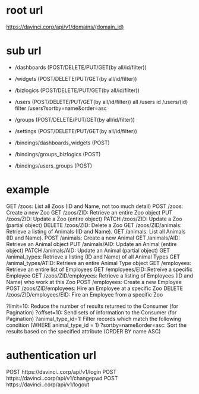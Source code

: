# root url

https://davinci.corp/api/v1/domains/(domain_id)

# sub url

- /dashboards (POST/DELETE/PUT/GET(by all/id/filter))
- /widgets (POST/DELETE/PUT/GET(by all/id/filter))
- /bizlogics (POST/DELETE/PUT/GET(by all/id/filter))
- /users (POST/DELETE/PUT/GET(by all/id/filter))
all   /users
id    /users/(id) 
filter /users?sortby=name&order=asc


- /groups (POST/DELETE/PUT/GET(by all/id/filter))
- /settings (POST/DELETE/PUT/GET(by all/id/filter))
- /bindings/dashboards_widgets (POST)
- /bindings/groups_bizlogics (POST)
- /bindings/users_groups (POST)

# example

GET /zoos: List all Zoos (ID and Name, not too much detail)
POST /zoos: Create a new Zoo
GET /zoos/ZID: Retrieve an entire Zoo object
PUT /zoos/ZID: Update a Zoo (entire object)
PATCH /zoos/ZID: Update a Zoo (partial object)
DELETE /zoos/ZID: Delete a Zoo
GET /zoos/ZID/animals: Retrieve a listing of Animals (ID and Name).
GET /animals: List all Animals (ID and Name).
POST /animals: Create a new Animal
GET /animals/AID: Retrieve an Animal object
PUT /animals/AID: Update an Animal (entire object)
PATCH /animals/AID: Update an Animal (partial object)
GET /animal_types: Retrieve a listing (ID and Name) of all Animal Types
GET /animal_types/ATID: Retrieve an entire Animal Type object
GET /employees: Retrieve an entire list of Employees
GET /employees/EID: Retreive a specific Employee
GET /zoos/ZID/employees: Retrieve a listing of Employees (ID and Name) who work at this Zoo
POST /employees: Create a new Employee
POST /zoos/ZID/employees: Hire an Employee at a specific Zoo
DELETE /zoos/ZID/employees/EID: Fire an Employee from a specific Zoo

?limit=10: Reduce the number of results returned to the Consumer (for Pagination)
?offset=10: Send sets of information to the Consumer (for Pagination)
?animal_type_id=1: Filter records which match the following condition (WHERE animal_type_id = 1)
?sortby=name&order=asc: Sort the results based on the specified attribute (ORDER BY name ASC)

# authentication url
POST https://davinci..corp/api/v1/login
POST https://davinci..corp/api/v1/changepwd
POST https://davinci..corp/api/v1/logout


